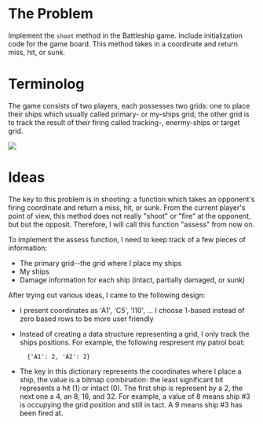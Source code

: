 # The Problem

Implement the `shoot` method in the Battleship game. Include
initialization code for the game board. This method takes in a coordinate
and return miss, hit, or sunk.

# Terminolog

The game consists of two players, each possesses two grids: one to
place their ships which usually called primary- or my-ships grid; the
other grid is to track the result of their firing called tracking-,
enermy-ships or target grid.

![](http://d33y93cfm0wb4z.cloudfront.net/ACTIVITIES_JO/Images%20resized/battleship-game-main.jpg)

# Ideas

The key to this problem is in shooting: a function which takes an
opponent's firing coordinate and return a miss, hit, or sunk. From the
current player's point of view, this method does not really "shoot" or
"fire" at the opponent, but but the opposit. Therefore, I will call this
function "assess" from now on.

To implement the assess function, I need to keep track of a few pieces
of information:

- The primary grid--the grid where I place my ships
- My ships
- Damage information for each ship (intact, partially damaged, or sunk)

After trying out various ideas, I came to the following design:

- I present coordinates as 'A1', 'C5', 'I10', ... I choose 1-based
  instead of zero based rows to be more user friendly
- Instead of creating a data structure representing a grid, I only track
  the ships positions. For example, the following respresent my patrol
  boat:

        {'A1': 2, 'A2': 2}
        
- The key in this dictionary represents the coordinates where I place a
  ship, the value is a bitmap combination: the least significant bit
  represents a hit (1) or intact (0). The first ship is represent by a
  2, the next one a 4, an 8, 16, and 32. For example, a value of 8 means
  ship #3 is occupying the grid position and still in tact. A 9 means
  ship #3 has been fired at.


